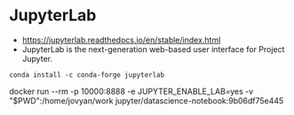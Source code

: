 # JupyterLab
- https://jupyterlab.readthedocs.io/en/stable/index.html
- JupyterLab is the next-generation web-based user interface for Project Jupyter. 
```
conda install -c conda-forge jupyterlab
```



docker run --rm -p 10000:8888 -e JUPYTER_ENABLE_LAB=yes -v "$PWD":/home/jovyan/work jupyter/datascience-notebook:9b06df75e445